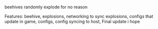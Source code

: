 beehives randomly explode for no reason

Features:
beehive,
explosions,
networking to sync explosions,
configs that update in game,
configs,
config syncing to host,
Final update i hope
